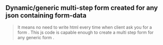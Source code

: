 ## Dynamic/generic multi-step form created for any json containing form-data
> It means no need to write html every time when client ask you for a form .
> This js code is capable enough to create a multi step form for any generic form .
